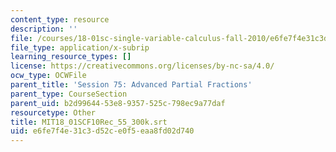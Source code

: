 ```yaml
---
content_type: resource
description: ''
file: /courses/18-01sc-single-variable-calculus-fall-2010/e6fe7f4e31c3d52ce0f5eaa8fd02d740_MIT18_01SCF10Rec_55_300k.srt
file_type: application/x-subrip
learning_resource_types: []
license: https://creativecommons.org/licenses/by-nc-sa/4.0/
ocw_type: OCWFile
parent_title: 'Session 75: Advanced Partial Fractions'
parent_type: CourseSection
parent_uid: b2d99644-53e8-9357-525c-798ec9a77daf
resourcetype: Other
title: MIT18_01SCF10Rec_55_300k.srt
uid: e6fe7f4e-31c3-d52c-e0f5-eaa8fd02d740
---
```

